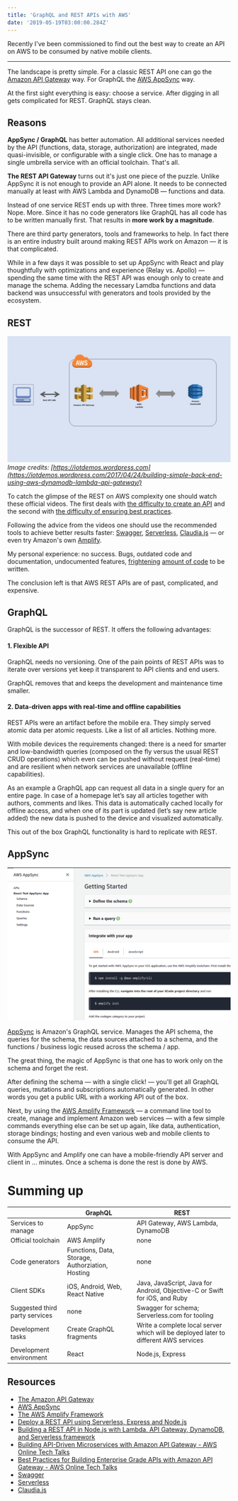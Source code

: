 ```yaml
---
title: 'GraphQL and REST APIs with AWS'
date: '2019-05-19T03:00:00.284Z'
---
```


Recently I've been commissioned to find out the best way to create an API on AWS to be consumed by native mobile clients.

<!--more-->

---

The landscape is pretty simple. For a classic REST API one can go the [Amazon API Gateway](https://aws.amazon.com/api-gateway/) way. For GraphQL the [AWS AppSync](https://aws.amazon.com/appsync/) way.

At the first sight everything is easy: choose a service. After digging in all gets complicated for REST. GraphQL stays clean.

## Reasons

**AppSync / GraphQL** has better automation. All additional services needed by the API (functions, data, storage, authorization) are integrated, made quasi-invisible, or configurable with a single click. One has to manage a single umbrella service with an official toolchain. That's all.

**The REST API Gateway** turns out it's just one piece of the puzzle. Unlike AppSync it is not enough to provide an API alone. It needs to be connected manually at least with AWS Lambda and DynamoDB &mdash; functions and data.

Instead of one service REST ends up with three. Three times more work? Nope. More. Since it has no code generators like GraphQL has all code has to be written manually first. That results in **more work by a magnitude**.

There are third party generators, tools and frameworks to help. In fact there is an entire industry built around making REST APIs work on Amazon &mdash; it is that complicated.

While in a few days it was possible to set up AppSync with React and play thoughtfully with optimizations and experience (Relay vs. Apollo) &mdash; spending the same time with the REST API was enough only to create and manage the schema. Adding the necessary Lamdba functions and data backend was unsuccessful with generators and tools provided by the ecosystem.

## REST

![The REST API on AWS](rest-api-aws.jpeg)
_Image credits: [https://iotdemos.wordpress.com](https://iotdemos.wordpress.com/2017/04/24/building-simple-back-end-using-aws-dynamodb-lambda-api-gateway/)_

To catch the glimpse of the REST on AWS complexity one should watch these official videos. The first deals with [the difficulty to create an API](https://www.youtube.com/watch?v=xkDcBssNd1g) and the second with [the difficulty of ensuring best practices](https://www.youtube.com/watch?v=9ElpSPXk-g8).

Following the advice from the videos one should use the recommended tools to achieve better results faster:
[Swagger](https://swagger.io/), [Serverless](https://serverless.com/), [Claudia.js](https://www.claudiajs.com/) &mdash; or even try Amazon's own [Amplify](https://aws.amazon.com/amplify/).

My personal experience: no success. Bugs, outdated code and documentation, undocumented features, [frightening](https://serverless.com/blog/node-rest-api-with-serverless-lambda-and-dynamodb) [amount of code](https://serverless.com/blog/serverless-express-rest-api) to be written.

The conclusion left is that AWS REST APIs are of past, complicated, and expensive.

## GraphQL

GraphQL is the successor of REST. It offers the following advantages:

#### 1. Flexible API

GraphQL needs no versioning. One of the pain points of REST APIs was to iterate over versions yet keep it transparent to API clients and end users.

GraphQL removes that and keeps the development and maintenance time smaller.

#### 2. Data-driven apps with real-time and offline capabilities

REST APIs were an artifact before the mobile era. They simply served atomic data per atomic requests. Like a list of all articles. Nothing more.

With mobile devices the requirements changed: there is a need for smarter and low-bandwidth queries (composed on the fly versus the usual REST CRUD operations) which even can be pushed without request (real-time) and are resilient when network services are unavailable (offline capabilities).

As an example a GraphQL app can request all data in a single query for an entire page. In case of a homepage let’s say all articles together with authors, comments and likes. This data is automatically cached locally for offline access, and when one of its part is updated (let’s say new article added) the new data is pushed to the device and visualized automatically.

This out of the box GraphQL functionality is hard to replicate with REST.

## AppSync

![The AWS AppSync Management Console](aws-appsync-management-console.png)

[AppSync](https://aws.amazon.com/appsync/) is Amazon's GraphQL service. Manages the API schema, the queries for the schema, the data sources attached to a schema, and the functions / business logic reused across the schema / app.

The great thing, the magic of AppSync is that one has to work only on the schema and forget the rest.

After defining the schema &mdash; with a single click! &mdash; you'll get all GraphQL queries, mutations and subscriptions automatically generated. In other words you get a public URL with a working API out of the box.

Next, by using the [AWS Amplify Framework](https://aws.amazon.com/amplify/) &mdash; a command line tool to create, manage and implement Amazon web services &mdash; with a few simple commands everything else can be set up again, like data, authentication, storage bindings; hosting and even various web and mobile clients to consume the API.

With AppSync and Amplify one can have a mobile-friendly API server and client in ... minutes. Once a schema is done the rest is done by AWS.

# Summing up

<table>
	<thead>
		<tr>
			<th>&nbsp;</th>
			<th>GraphQL</th>
			<th>REST</th>
		</tr>
	</thead>
	<tbody>
		<tr>
			<td>Services to manage</td>
			<td>AppSync</td>
			<td>API Gateway, AWS Lambda, DynamoDB</td>
		</tr>
		<tr>
			<td>Official toolchain</td>
			<td>AWS Amplify</td>
			<td>none</td>
		</tr>
		<tr>
			<td>Code generators</td>
			<td>Functions, Data, Storage, Authorziation, Hosting</td>
			<td>none</td>
		</tr>
		<tr>
			<td>Client SDKs</td>
			<td>iOS, Android, Web, React Native</td>
			<td>Java, JavaScript, Java for Android, Objective-C or Swift for iOS, and Ruby</td>
		</tr>
		<tr>
			<td>Suggested third party services</td>
			<td>none</td>
			<td>Swagger for schema; Serverless.com for tooling</td>
		</tr>
		<tr>
			<td>Development tasks</td>
			<td>Create GraphQL fragments</td>
			<td>Write a complete local server which will be deployed later to different AWS services</td>
		</tr>
		<tr>
			<td>Development environment</td>
			<td>React</td>
			<td>Node.js, Express</td>
		</tr>
	</tbody>
</table>

## Resources

- [The Amazon API Gateway](https://aws.amazon.com/api-gateway/)
- [AWS AppSync](https://aws.amazon.com/appsync/)
- [The AWS Amplify Framework](https://aws.amazon.com/amplify/)
- [Deploy a REST API using Serverless, Express and Node.js](https://serverless.com/blog/serverless-express-rest-api)
- [Building a REST API in Node.js with Lambda, API Gateway, DynamoDB, and Serverless framework](https://serverless.com/blog/node-rest-api-with-serverless-lambda-and-dynamodb/)
- [Building API-Driven Microservices with Amazon API Gateway - AWS Online Tech Talks](https://www.youtube.com/watch?v=xkDcBssNd1g)
- [Best Practices for Building Enterprise Grade APIs with Amazon API Gateway - AWS Online Tech Talks](https://www.youtube.com/watch?v=9ElpSPXk-g8)
- [Swagger](https://swagger.io/)
- [Serverless](https://serverless.com/)
- [Claudia.js](https://www.claudiajs.com/)
